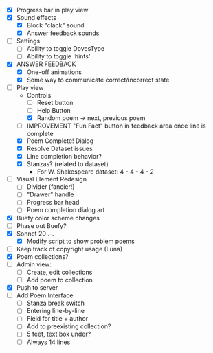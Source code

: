 - [x] Progress bar in play view
- [x] Sound effects
    - [x] Block "clack" sound
    - [x] Answer feedback sounds
- [ ] Settings
    - [ ] Ability to toggle DovesType
    - [ ] Ability to toggle 'hints'
- [x] ANSWER FEEDBACK
    - [x] One-off animations
    - [x] Some way to communicate correct/incorrect state
- [ ] Play view
    - Controls
        - [ ] Reset button
        - [ ] Help Button
        - [x] Random poem -> next, previous poem
    - [ ] IMPROVEMENT "Fun Fact" button in feedback area once line is complete
    - [x] Poem Complete! Dialog
    - [x] Resolve Dataset issues
    - [x] Line completion behavior?
    - [x] Stanzas? (related to dataset)
        - For W. Shakespeare dataset: 4 - 4 - 4 - 2
- [ ] Visual Element Redesign
    - [ ] Divider (fancier!)
    - [ ] "Drawer" handle
    - [ ] Progress bar head
    - [ ] Poem completion dialog art
- [x] Buefy color scheme changes
- [ ] Phase out Buefy?
- [x] Sonnet 20 .-.
    - [x] Modify script to show problem poems
- [ ] Keep track of copyright usage (Luna)
- [x] Poem collections?
- [ ] Admin view:
     - [ ] Create, edit collections
     - [ ] Add poem to collection
- [x] Push to server
- [ ] Add Poem Interface
    - [ ] Stanza break switch
    - [ ] Entering line-by-line
    - [ ] Field for title + author
    - [ ] Add to preexisting collection?
    - [ ] 5 feet, text box under?
    - [ ] Always 14 lines